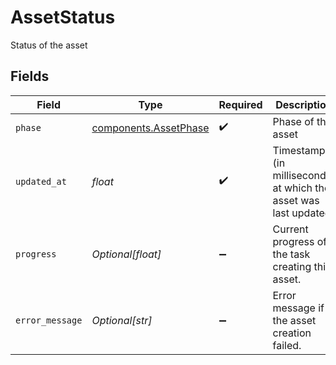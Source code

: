# AssetStatus

Status of the asset


## Fields

| Field                                                           | Type                                                            | Required                                                        | Description                                                     | Example                                                         |
| --------------------------------------------------------------- | --------------------------------------------------------------- | --------------------------------------------------------------- | --------------------------------------------------------------- | --------------------------------------------------------------- |
| `phase`                                                         | [components.AssetPhase](../../models/components/assetphase.md)  | :heavy_check_mark:                                              | Phase of the asset                                              |                                                                 |
| `updated_at`                                                    | *float*                                                         | :heavy_check_mark:                                              | Timestamp (in milliseconds) at which the asset was last updated | 1587667174725                                                   |
| `progress`                                                      | *Optional[float]*                                               | :heavy_minus_sign:                                              | Current progress of the task creating this asset.               |                                                                 |
| `error_message`                                                 | *Optional[str]*                                                 | :heavy_minus_sign:                                              | Error message if the asset creation failed.                     |                                                                 |
